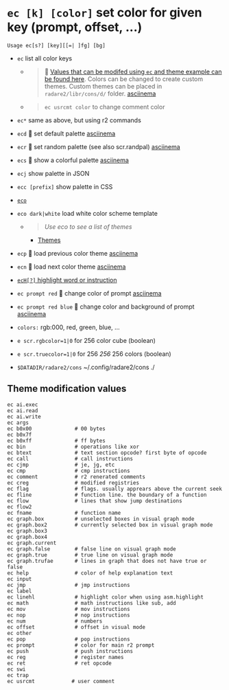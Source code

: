 <!-- TITLE: ec -->

#  `ec [k] [color]` set color for given key (prompt, offset, ...)


```
Usage ec[s?] [key][[=| ]fg] [bg]
```


- `ec` list all color keys
	- > 🚀 [Values that can be modifed using `ec` and theme example can be found here](/options/e/ec/ec-values). Colors can be changed to create custom themes. Custom themes can be placed in `radare2/libr/cons/d/` folder. [asciinema](https://asciinema.org/a/eVDMKMAvyXYJcWwJyym1BlI5O)
	
	- > `ec usrcmt color` to change comment color
- `ec*` same as above, but using r2 commands
- `ecd` 🚀 set default palette [asciinema](https://asciinema.org/a/ZAJTa5eO2ppMdqNwluzLXqVJY)
- `ecr` 🚀 set random palette (see also scr.randpal) [asciinema](https://asciinema.org/a/8mHk3kVjzpZ1Ighs9BIiqf5AX)
- `ecs` 🚀 show a colorful palette [asciinema](https://asciinema.org/a/iUiw2j81mdmlaijEpAH4ewOI8)
- `ecj` show palette in JSON
- `ecc [prefix]` show palette in CSS
- [`eco`](/options/e/ec/eco)
- `eco dark|white` load white color scheme template
  - > _Use eco to see a list of themes_

    - [Themes](/home/themes)

- `ecp` 🚀 load previous color theme [asciinema](https://asciinema.org/a/L3Dy3KOAuPpXJr7PrqYqOj0oq)
- `ecn` 🚀 load next color theme [asciinema](https://asciinema.org/a/L3Dy3KOAuPpXJr7PrqYqOj0oq)

- [ `ecH[?]` highlight word or instruction](/options/e/ec/ec_cap_h)

- `ec prompt red` 🚀 change color of prompt [asciinema](https://asciinema.org/a/mYzg8U4nuoX4oyQw6rVlndW8v)
- `ec prompt red blue` 🚀 change color and background of prompt [asciinema](https://asciinema.org/a/mYzg8U4nuoX4oyQw6rVlndW8v)
- `colors:` rgb:000, red, green, blue, ...
- `e scr.rgbcolor=1|0` for 256 color cube (boolean)
- `e scr.truecolor=1|0` for 256 _256_ 256 colors (boolean)
- `$DATADIR/radare2/cons` ~/.config/radare2/cons ./


## Theme modification values
```text
ec ai.exec 
ec ai.read 
ec ai.write 
ec args 
ec b0x00              # 00 bytes
ec b0x7f 
ec b0xff              # ff bytes
ec bin                # operations like xor
ec btext              # text section opcode? first byte of opcode
ec call               # call instructions
ec cjmp               # je, jg, etc
ec cmp                # cmp instructions
ec comment            # r2 renerated comments
ec creg               # modified registries
ec flag               # flags. usually apprears above the current seek
ec fline              # function line. the boundary of a function
ec flow               # lines that show jump destinations
ec flow2 
ec fname              # function name
ec graph.box          # unselected boxes in visual graph mode
ec graph.box2         # currently selected box in visual graph mode
ec graph.box3 
ec graph.box4 
ec graph.current 
ec graph.false        # false line on visual graph mode
ec graph.true         # true line on visual graph mode
ec graph.trufae       # lines in graph that does not have true or false
ec help               # color of help explanation text
ec input 
ec jmp                # jmp instructions
ec label 
ec linehl             # highlight color when using asm.highlight
ec math               # math instructions like sub, add
ec mov                # mov instructions
ec nop                # nop instructions
ec num                # numbers
ec offset             # offset in visual mode
ec other 
ec pop                # pop instructions
ec prompt             # color for main r2 prompt
ec push               # push instructions
ec reg                # register names
ec ret                # ret opcode
ec swi 
ec trap                  
ec usrcmt            # user comment

```

<p hidden>ec ec* ecd ecr ecs ecj ecc eco ecp ecn ecH usrcmt</p>